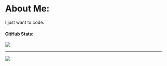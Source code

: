 # About Me: 
I just want to code.


#### GitHub Stats:

![](https://github-readme-stats.vercel.app/api/top-langs/?username=Adr-oc&theme=dark&hide_border=false&include_all_commits=true&count_private=false&layout=compact)

---
[![](https://visitcount.itsvg.in/api?id=Adr-oc&icon=0&color=6)](https://visitcount.itsvg.in)


